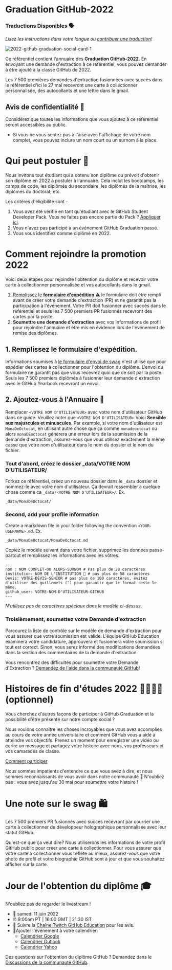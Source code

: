 # Graduation GitHub-2022

### Traductions Disponibles 🗣


_Lisez les instructions dans votre langue ou [contribuer une traduction](translations/README.md)!_

![2022-github-graduation-social-card-1](/assets/GHG_Blog_1.jpg)

Ce référentiel contient l'annuaire des **Graduation GitHub-2022**. En envoyant une demande d'extraction à ce référentiel, vous pouvez demander à être ajouté à la classe GitHub de 2022.

Les 7 500 premières demandes d'extraction fusionnées avec succès dans le référentiel d'ici le 27 mai recevront une carte à collectionner personnalisée, des autocollants et une lettre dans le gmail.

## Avis de confidentialité 👀

Considérez que toutes les informations que vous ajoutez à ce référentiel seront accessibles au public.

- Si vous ne vous sentez pas à l'aise avec l'affichage de votre nom complet, vous pouvez inclure un nom court ou un surnom à la place.

# Qui peut postuler 📝

Nous invitons tout étudiant qui a obtenu son diplôme ou prévoit d'obtenir son diplôme en 2022 à postuler à l'annuaire. Cela inclut les bootcamps, les camps de code, les diplômés du secondaire, les diplômés de la maîtrise, les diplômés du doctorat, etc.

Les critères d'éligibilité sont -

1. Vous avez été vérifié en tant qu'étudiant avec le GitHub Student Developer Pack. Vous ne faites pas encore partie du Pack ? [Appliquer ici](https://education.github.com/discount_requests/student_application?utm_source=2022-06-11-GitHubGraduation).
2. Vous n'avez pas participé à un événement GitHub Graduation passé.
3. Vous vous identifiez comme diplômé en 2022.

# Comment rejoindre la promotion 2022

Voici deux étapes pour rejoindre l'obtention du diplôme et recevoir votre carte à collectionner personnalisée et vos autocollants dans le gmail.

1. [Remplissez le **formulaire d'expédition**](https://airtable.com/shrVMo8ItH4wjsO9f)
   ⚠️ le formulaire doit être rempli avant de créer votre demande d'extraction (PR) et ne garantit pas la participation à l'événement. Votre PR doit fusionner avec succès dans le référentiel et seuls les 7 500 premiers PR fusionnés recevront des cartes par la poste.
2. **Soumettre une demande d'extraction** avec vos informations de profil pour rejoindre l'annuaire et être mis en évidence lors de l'événement de remise des diplômes.

## 1. Remplissez le formulaire d'expédition.

Informations soumises à [le formulaire d'envoi de swag](https://airtable.com/shrVMo8ItH4wjsO9f) n'est utilisé que pour expédier des cartes à collectionner pour l'obtention du diplôme. L'envoi du formulaire ne garantit pas que vous recevrez quoi que ce soit par la poste. Seuls les 7 500 premiers diplômés à fusionner leur demande d extraction avec le GitHub Yearbook recevront un envoi.

## 2. Ajoutez-vous à l'Annuaire 🏫

Remplacer `<VOTRE NOM D'UTILISATEUR>` avec votre nom d'utilisateur GitHub dans ce guide. Veuillez noter que `<VOTRE NOM D'UTILISATEUR>` Voici **Sensible aux majuscules et minuscules**. Par example, si votre nom d'utilisateur est `MonaDeOctocat`, en utilisant autre chose que ça comme `monadeoctocat` ou alors `monaDEoctocat` génèrera une erreur lors de la soumission de la demande d'extraction, assurez-vous que vous utilisez exactement la même casse que votre nom d'utilisateur dans le nom du dossier et le nom du fichier.

### Tout d'abord, créez le dossier \_data/VOTRE NOM D'UTILISATEUR/

Forkez ce référentiel, créez un nouveau dossier dans le `_data` dossier et nommez-le avec votre nom d'utilisateur. Ça devrait ressembler a quelque chose comme ca `_data/<VOTRE NOM D'UTILISATEUR>/`. Ex.

```
_data/MonaDeOctocat/
```

### Second, add your profile information

Create a markdown file in your folder following the convention `<YOUR-USERNAME>.md`. Ex.

```
_data/MonaDeOctocat/MonaDeOctocat.md
```

Copiez le modèle suivant dans votre fichier, supprimez les données passe-partout et remplissez les informations avec les vôtres.

```
---
nom : NOM COMPLET-OU ALORS-SURNOM # Pas plus de 28 caractères
institution: NOM DE L'INSTITUTION 🚩 # pas plus de 58 caractères
Devis: VOTRE-DEVIS-SENIOR # pas plus de 100 caractères, évitez d'utiliser des guillemets (") pour garantir que le format reste le même.
github_user: VOTRE-NOM-D'UTILISATEUR-GITHUB
---
```

_N'utilisez pas de caractères spéciaux dans le modèle ci-dessus._

### Troisièmement, soumettez votre Demande d'extraction

Parcourez la liste de contrôle sur le modèle de demande d'extraction pour vous assurer que votre soumission est valide. L'équipe GitHub Education examinera votre candidature, approuvera et fusionnera votre soumission si tout est correct. Sinon, vous serez informé des modifications demandées dans la section des commentaires de la demande d'extraction.

Vous rencontrez des difficultés pour soumettre votre Demande d'Extraction ? [Demandez de l'aide dans la communauté GitHub](https://github.com/orgs/github-community/discussions/categories/github-education)!

# Histoires de fin d'études 2022 👩‍🏫👨‍🏫 (optionnel)

Vous cherchez d'autres façons de participer à GitHub Graduation et la possibilité d'être présenté sur notre compte social ?

Nous voulons connaître les choses incroyables que vous avez accomplies au cours de votre année universitaire et comment GitHub vous a aidé à atteindre vos objectifs. Prenez un moment pour enregistrer une vidéo ou écrire un message et partagez votre histoire avec nous, vos professeurs et vos camarades de classe.

[Comment participer](https://drive.google.com/file/d/1AcgUKLXx6WIC5s4eanzOfj8EsiYHARrt/view?usp=sharing)

Nous sommes impatients d'entendre ce que vous avez à dire, et nous sommes reconnaissants de vous avoir dans notre communauté 💖
N'oubliez pas : vous avez jusqu'au 30 mai pour soumettre votre histoire !

# Une note sur le swag 🛍

Les 7 500 premiers PR fusionnés avec succès recevront par courrier une carte à collectionner de développeur holographique personnalisée avec leur statut GitHub.

Qu'est-ce que ça veut dire? Nous utiliserons les informations de votre profil GitHub public pour créer une carte à collectionner. Pour vous assurer que votre carte à collectionner vous reflète au mieux, assurez-vous que votre photo de profil et votre biographie GitHub sont à jour et que vous souhaitez afficher sur la carte.

# Jour de l'obtention du diplôme 🎓

N'oubliez pas de regarder le livestream !

- 📆 samedi 11 juin 2022
- ⏰ 9:00am PT | 16:00 GMT | 21:30 IST
- 📍 Suivre la [Chaîne Twitch GitHub Education](https://twitch.tv/githubeducation) pour les avis.
- 📎Ajouter l'événement à votre calendrier:
  - [Calendrier Google](https://calendar.google.com/calendar/render?action=TEMPLATE&dates=20220611T160000Z%2F20220611T180000Z&details=&location=https%3A%2F%2Fwww.twitch.tv%2Fgithubeducation&text=%F0%9F%8E%89%F0%9F%8E%8A%20GitHub%20Graduation%202022%20%F0%9F%8E%89%F0%9F%8E%8A)
  - [Calendrier Outlook](https://outlook.live.com/calendar/0/deeplink/compose?allday=false&body=&enddt=2022-06-11T18%3A00%3A00%2B00%3A00&location=https%3A%2F%2Fwww.twitch.tv%2Fgithubeducation&path=%2Fcalendar%2Faction%2Fcompose&rru=addevent&startdt=2022-06-11T16%3A00%3A00%2B00%3A00&subject=%F0%9F%8E%89%F0%9F%8E%8A%20GitHub%20Graduation%202022%20%F0%9F%8E%89%F0%9F%8E%8A)
  - [Calendrier Yahoo](https://calendar.yahoo.com/?desc=&dur=&et=20220611T180000Z&in_loc=https%3A%2F%2Fwww.twitch.tv%2Fgithubeducation&st=20220611T160000Z&title=%F0%9F%8E%89%F0%9F%8E%8A%20GitHub%20Graduation%202022%20%F0%9F%8E%89%F0%9F%8E%8A&v=60)

Des questions sur l'obtention du diplôme GitHub ? Demandez dans le [Discussions de la communauté GitHub](https://github.com/orgs/github-community/discussions/categories/github-education).
